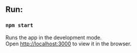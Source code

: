 ## Run:

### `npm start`

Runs the app in the development mode.<br>
Open [http://localhost:3000](http://localhost:3000) to view it in the browser.
